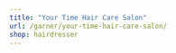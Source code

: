 ```yaml
---
title: "Your Time Hair Care Salon"
url: /garner/your-time-hair-care-salon/
shop: hairdresser
---
```


